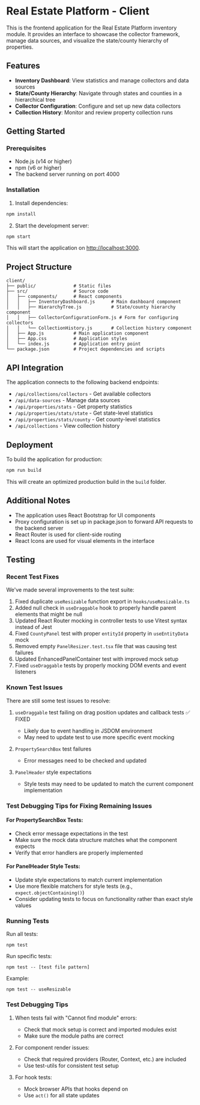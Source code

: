 # Real Estate Platform - Client

This is the frontend application for the Real Estate Platform inventory module. It provides an interface to showcase the collector framework, manage data sources, and visualize the state/county hierarchy of properties.

## Features

- **Inventory Dashboard**: View statistics and manage collectors and data sources
- **State/County Hierarchy**: Navigate through states and counties in a hierarchical tree
- **Collector Configuration**: Configure and set up new data collectors
- **Collection History**: Monitor and review property collection runs

## Getting Started

### Prerequisites

- Node.js (v14 or higher)
- npm (v6 or higher)
- The backend server running on port 4000

### Installation

1. Install dependencies:

```bash
npm install
```

2. Start the development server:

```bash
npm start
```

This will start the application on [http://localhost:3000](http://localhost:3000).

## Project Structure

```
client/
├── public/              # Static files
├── src/                 # Source code
│   ├── components/      # React components
│   │   ├── InventoryDashboard.js      # Main dashboard component
│   │   ├── HierarchyTree.js           # State/county hierarchy component
│   │   ├── CollectorConfigurationForm.js # Form for configuring collectors
│   │   └── CollectionHistory.js       # Collection history component
│   ├── App.js           # Main application component
│   ├── App.css          # Application styles
│   └── index.js         # Application entry point
└── package.json         # Project dependencies and scripts
```

## API Integration

The application connects to the following backend endpoints:

- `/api/collections/collectors` - Get available collectors
- `/api/data-sources` - Manage data sources
- `/api/properties/stats` - Get property statistics
- `/api/properties/stats/state` - Get state-level statistics
- `/api/properties/stats/county` - Get county-level statistics
- `/api/collections` - View collection history

## Deployment

To build the application for production:

```bash
npm run build
```

This will create an optimized production build in the `build` folder.

## Additional Notes

- The application uses React Bootstrap for UI components
- Proxy configuration is set up in package.json to forward API requests to the backend server
- React Router is used for client-side routing
- React Icons are used for visual elements in the interface

## Testing

### Recent Test Fixes

We've made several improvements to the test suite:

1. Fixed duplicate `useResizable` function export in `hooks/useResizable.ts`
2. Added null check in `useDraggable` hook to properly handle parent elements that might be null
3. Updated React Router mocking in controller tests to use Vitest syntax instead of Jest
4. Fixed `CountyPanel` test with proper `entityId` property in `useEntityData` mock
5. Removed empty `PanelResizer.test.tsx` file that was causing test failures
6. Updated EnhancedPanelContainer test with improved mock setup
7. Fixed `useDraggable` tests by properly mocking DOM events and event listeners

### Known Test Issues

There are still some test issues to resolve:

1. `useDraggable` test failing on drag position updates and callback tests ✅ FIXED
   - Likely due to event handling in JSDOM environment
   - May need to update test to use more specific event mocking

2. `PropertySearchBox` test failures
   - Error messages need to be checked and updated

3. `PanelHeader` style expectations
   - Style tests may need to be updated to match the current component implementation

### Test Debugging Tips for Fixing Remaining Issues

#### For PropertySearchBox Tests:
- Check error message expectations in the test
- Make sure the mock data structure matches what the component expects
- Verify that error handlers are properly implemented

#### For PanelHeader Style Tests:
- Update style expectations to match current implementation
- Use more flexible matchers for style tests (e.g., `expect.objectContaining()`)
- Consider updating tests to focus on functionality rather than exact style values

### Running Tests

Run all tests:
```
npm test
```

Run specific tests:
```
npm test -- [test file pattern]
```

Example:
```
npm test -- useResizable
```

### Test Debugging Tips

1. When tests fail with "Cannot find module" errors:
   - Check that mock setup is correct and imported modules exist
   - Make sure the module paths are correct

2. For component render issues:
   - Check that required providers (Router, Context, etc.) are included
   - Use test-utils for consistent test setup

3. For hook tests:
   - Mock browser APIs that hooks depend on
   - Use `act()` for all state updates
